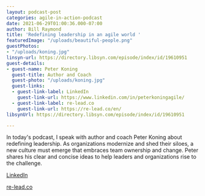 ```yaml
---
layout: podcast-post
categories: agile-in-action-podcast
date: 2021-06-29T01:00:36.000-07:00
author: Bill Raymond
title: 'Redefining leadership in an agile world '
featuredImage: "/uploads/beautiful-people.png"
guestPhotos:
- "/uploads/koning.jpg"
linsyn-url: https://directory.libsyn.com/episode/index/id/19610951
guest-details:
- guest-name: Peter Koning
  guest-title: Author and Coach
  guest-photo: "/uploads/koning.jpg"
  guest-links:
  - guest-link-label: LinkedIn
    guest-link-url: https://www.linkedin.com/in/peterkoningagile/
  - guest-link-label: re-lead.co
    guest-link-url: https://re-lead.co/en/
libsynUrl: https://directory.libsyn.com/episode/index/id/19610951

---
```

In today's podcast, I speak with author and coach Peter Koning about redefining leadership. As organizations modernize and shed their siloes, a new culture must emerge that embraces team ownership and change. Peter shares his clear and concise ideas to help leaders and organizations rise to the challenge.

[LinkedIn](https://www.linkedin.com/in/peterkoningagile/ "LinkedIn")

[re-lead.co](https://re-lead.co/en)